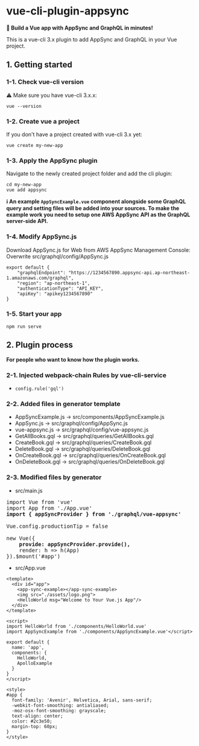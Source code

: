 # vue-cli-plugin-appsync

**:rocket: Build a Vue app with AppSync and GraphQL in minutes!**

This is a vue-cli 3.x plugin to add AppSync and GraphQL in your Vue project.

## 1. Getting started

### 1-1. Check vue-cli version
:warning: Make sure you have vue-cli 3.x.x:

```
vue --version
```

### 1-2. Create vue a project
If you don't have a project created with vue-cli 3.x yet:

```
vue create my-new-app
```

### 1-3. Apply the AppSync plugin
Navigate to the newly created project folder and add the cli plugin:

```
cd my-new-app
vue add appsync
```

**:information_source: An example `AppSyncExample.vue` component alongside some GraphQL query and setting files will be added into your sources. To make the example work you need to setup one AWS AppSync API as the GraphQL server-side API.**

### 1-4. Modify AppSync.js

Download AppSync.js for Web from AWS AppSync Management Console:
Overwrite src/graphql/config/AppSync.js
```
export default {
    "graphqlEndpoint": "https://1234567890.appsync-api.ap-northeast-1.amazonaws.com/graphql",
    "region": "ap-northeast-1",
    "authenticationType": "API_KEY",
    "apiKey": "apikey1234567890"
}
```


### 1-5. Start your app

```
npm run serve
```

## 2. Plugin process
**For people who want to know how the plugin works.**

### 2-1. Injected webpack-chain Rules by vue-cli-service

- `config.rule('gql')`

### 2-2. Added files in generator template
* AppSyncExample.js -> src/components/AppSyncExample.js
* AppSync.js -> src/graphql/config/AppSync.js
* vue-appsync.js -> src/graphql/config/vue-appsync.js
* GetAllBooks.gql -> src/graphql/queries/GetAllBooks.gql
* CreateBook.gql -> src/graphql/queries/CreateBook.gql
* DeleteBook.gql -> src/graphql/queries/DeleteBook.gql
* OnCreateBook.gql -> src/graphql/queries/OnCreateBook.gql
* OnDeleteBook.gql -> src/graphql/queries/OnDeleteBook.gql


### 2-3. Modified files by generator
* src/main.js
<pre>
import Vue from 'vue'
import App from './App.vue'
<b>import { appSyncProvider } from './graphql/vue-appsync'</b>

Vue.config.productionTip = false

new Vue({
    <b>provide: appSyncProvider.provide(),</b>
    render: h => h(App)
}).$mount('#app')
</pre>

* src/App.vue
```
<template>
  <div id="app">
    <app-sync-example></app-sync-example>
    <img src="./assets/logo.png">
    <HelloWorld msg="Welcome to Your Vue.js App"/>
  </div>
</template>

<script>
import HelloWorld from './components/HelloWorld.vue'
import AppSyncExample from './components/AppSyncExample.vue'</script>

export default {
  name: 'app',
  components: {
    HelloWorld,
    ApolloExample
  }
}
</script>

<style>
#app {
  font-family: 'Avenir', Helvetica, Arial, sans-serif;
  -webkit-font-smoothing: antialiased;
  -moz-osx-font-smoothing: grayscale;
  text-align: center;
  color: #2c3e50;
  margin-top: 60px;
}
</style>
```

